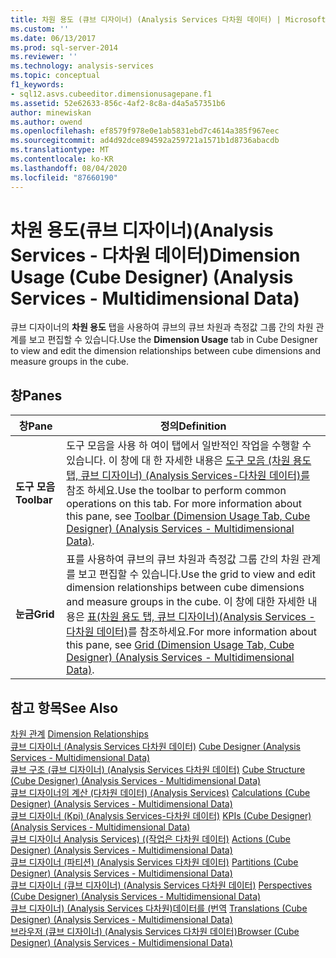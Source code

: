 ```yaml
---
title: 차원 용도 (큐브 디자이너) (Analysis Services 다차원 데이터) | Microsoft Docs
ms.custom: ''
ms.date: 06/13/2017
ms.prod: sql-server-2014
ms.reviewer: ''
ms.technology: analysis-services
ms.topic: conceptual
f1_keywords:
- sql12.asvs.cubeeditor.dimensionusagepane.f1
ms.assetid: 52e62633-856c-4af2-8c8a-d4a5a57351b6
author: minewiskan
ms.author: owend
ms.openlocfilehash: ef8579f978e0e1ab5831ebd7c4614a385f967eec
ms.sourcegitcommit: ad4d92dce894592a259721a1571b1d8736abacdb
ms.translationtype: MT
ms.contentlocale: ko-KR
ms.lasthandoff: 08/04/2020
ms.locfileid: "87660190"
---
```

# <a name="dimension-usage-cube-designer-analysis-services---multidimensional-data"></a><span data-ttu-id="bdbc6-102">차원 용도(큐브 디자이너)(Analysis Services - 다차원 데이터)</span><span class="sxs-lookup"><span data-stu-id="bdbc6-102">Dimension Usage (Cube Designer) (Analysis Services - Multidimensional Data)</span></span>
  <span data-ttu-id="bdbc6-103">큐브 디자이너의 **차원 용도** 탭을 사용하여 큐브의 큐브 차원과 측정값 그룹 간의 차원 관계를 보고 편집할 수 있습니다.</span><span class="sxs-lookup"><span data-stu-id="bdbc6-103">Use the **Dimension Usage** tab in Cube Designer to view and edit the dimension relationships between cube dimensions and measure groups in the cube.</span></span>  
  
## <a name="panes"></a><span data-ttu-id="bdbc6-104">창</span><span class="sxs-lookup"><span data-stu-id="bdbc6-104">Panes</span></span>  
  
|<span data-ttu-id="bdbc6-105">창</span><span class="sxs-lookup"><span data-stu-id="bdbc6-105">Pane</span></span>|<span data-ttu-id="bdbc6-106">정의</span><span class="sxs-lookup"><span data-stu-id="bdbc6-106">Definition</span></span>|  
|----------|----------------|  
|<span data-ttu-id="bdbc6-107">**도구 모음**</span><span class="sxs-lookup"><span data-stu-id="bdbc6-107">**Toolbar**</span></span>|<span data-ttu-id="bdbc6-108">도구 모음을 사용 하 여이 탭에서 일반적인 작업을 수행할 수 있습니다. 이 창에 대 한 자세한 내용은 [도구 모음 &#40;차원 용도 탭, 큐브 디자이너&#41; &#40;Analysis Services-다차원 데이터&#41;를 ](toolbar-dimension-usage-cube-designer-analysis-services-multidimensional-data.md)참조 하세요.</span><span class="sxs-lookup"><span data-stu-id="bdbc6-108">Use the toolbar to perform common operations on this tab. For more information about this pane, see [Toolbar &#40;Dimension Usage Tab, Cube Designer&#41; &#40;Analysis Services - Multidimensional Data&#41;](toolbar-dimension-usage-cube-designer-analysis-services-multidimensional-data.md).</span></span>|  
|<span data-ttu-id="bdbc6-109">**눈금**</span><span class="sxs-lookup"><span data-stu-id="bdbc6-109">**Grid**</span></span>|<span data-ttu-id="bdbc6-110">표를 사용하여 큐브의 큐브 차원과 측정값 그룹 간의 차원 관계를 보고 편집할 수 있습니다.</span><span class="sxs-lookup"><span data-stu-id="bdbc6-110">Use the grid to view and edit dimension relationships between cube dimensions and measure groups in the cube.</span></span> <span data-ttu-id="bdbc6-111">이 창에 대한 자세한 내용은 [표&#40;차원 용도 탭, 큐브 디자이너&#41;&#40;Analysis Services - 다차원 데이터&#41;](grid-dimension-usage-tab-cube-designer-analysis-services-multidimensional-data.md)를 참조하세요.</span><span class="sxs-lookup"><span data-stu-id="bdbc6-111">For more information about this pane, see [Grid &#40;Dimension Usage Tab, Cube Designer&#41; &#40;Analysis Services - Multidimensional Data&#41;](grid-dimension-usage-tab-cube-designer-analysis-services-multidimensional-data.md).</span></span>|  
  
## <a name="see-also"></a><span data-ttu-id="bdbc6-112">참고 항목</span><span class="sxs-lookup"><span data-stu-id="bdbc6-112">See Also</span></span>  
 <span data-ttu-id="bdbc6-113">[차원 관계](multidimensional-models-olap-logical-cube-objects/dimension-relationships.md) </span><span class="sxs-lookup"><span data-stu-id="bdbc6-113">[Dimension Relationships](multidimensional-models-olap-logical-cube-objects/dimension-relationships.md) </span></span>  
 <span data-ttu-id="bdbc6-114">[큐브 디자이너 &#40;Analysis Services 다차원 데이터&#41;](cube-designer-analysis-services-multidimensional-data.md) </span><span class="sxs-lookup"><span data-stu-id="bdbc6-114">[Cube Designer &#40;Analysis Services - Multidimensional Data&#41;](cube-designer-analysis-services-multidimensional-data.md) </span></span>  
 <span data-ttu-id="bdbc6-115">[큐브 구조 &#40;큐브 디자이너&#41; &#40;Analysis Services 다차원 데이터&#41;](cube-structure-cube-designer-analysis-services-multidimensional-data.md) </span><span class="sxs-lookup"><span data-stu-id="bdbc6-115">[Cube Structure &#40;Cube Designer&#41; &#40;Analysis Services - Multidimensional Data&#41;](cube-structure-cube-designer-analysis-services-multidimensional-data.md) </span></span>  
 <span data-ttu-id="bdbc6-116">[큐브 디자이너의 계산 &#40;다차원 데이터&#41; &#40;Analysis Services&#41;](calculations-cube-designer-analysis-services-multidimensional-data.md) </span><span class="sxs-lookup"><span data-stu-id="bdbc6-116">[Calculations &#40;Cube Designer&#41; &#40;Analysis Services - Multidimensional Data&#41;](calculations-cube-designer-analysis-services-multidimensional-data.md) </span></span>  
 <span data-ttu-id="bdbc6-117">[큐브 디자이너 &#40;Kpi&#41; &#40;Analysis Services-다차원 데이터&#41;](kpis-cube-designer-analysis-services-multidimensional-data.md) </span><span class="sxs-lookup"><span data-stu-id="bdbc6-117">[KPIs &#40;Cube Designer&#41; &#40;Analysis Services - Multidimensional Data&#41;](kpis-cube-designer-analysis-services-multidimensional-data.md) </span></span>  
 <span data-ttu-id="bdbc6-118">[큐브 디자이너 Analysis Services&#41; &#40;&#40;작업은 다차원 데이터&#41;](actions-cube-designer-analysis-services-multidimensional-data.md) </span><span class="sxs-lookup"><span data-stu-id="bdbc6-118">[Actions &#40;Cube Designer&#41; &#40;Analysis Services - Multidimensional Data&#41;](actions-cube-designer-analysis-services-multidimensional-data.md) </span></span>  
 <span data-ttu-id="bdbc6-119">[큐브 디자이너 &#40;파티션&#41; &#40;Analysis Services 다차원 데이터&#41;](partitions-cube-designer-analysis-services-multidimensional-data.md) </span><span class="sxs-lookup"><span data-stu-id="bdbc6-119">[Partitions &#40;Cube Designer&#41; &#40;Analysis Services - Multidimensional Data&#41;](partitions-cube-designer-analysis-services-multidimensional-data.md) </span></span>  
 <span data-ttu-id="bdbc6-120">[큐브 디자이너 &#40;큐브 디자이너&#41; &#40;Analysis Services 다차원 데이터&#41;](perspectives-cube-designer-analysis-services-multidimensional-data.md) </span><span class="sxs-lookup"><span data-stu-id="bdbc6-120">[Perspectives &#40;Cube Designer&#41; &#40;Analysis Services - Multidimensional Data&#41;](perspectives-cube-designer-analysis-services-multidimensional-data.md) </span></span>  
 <span data-ttu-id="bdbc6-121">[큐브 디자이너&#41; &#40;Analysis Services 다차원&#41;데이터를 &#40;번역](translations-cube-designer-analysis-services-multidimensional-data.md) </span><span class="sxs-lookup"><span data-stu-id="bdbc6-121">[Translations &#40;Cube Designer&#41; &#40;Analysis Services - Multidimensional Data&#41;](translations-cube-designer-analysis-services-multidimensional-data.md) </span></span>  
 [<span data-ttu-id="bdbc6-122">브라우저 &#40;큐브 디자이너&#41; &#40;Analysis Services 다차원 데이터&#41;</span><span class="sxs-lookup"><span data-stu-id="bdbc6-122">Browser &#40;Cube Designer&#41; &#40;Analysis Services - Multidimensional Data&#41;</span></span>](browser-cube-designer-analysis-services-multidimensional-data.md)  
  
  
